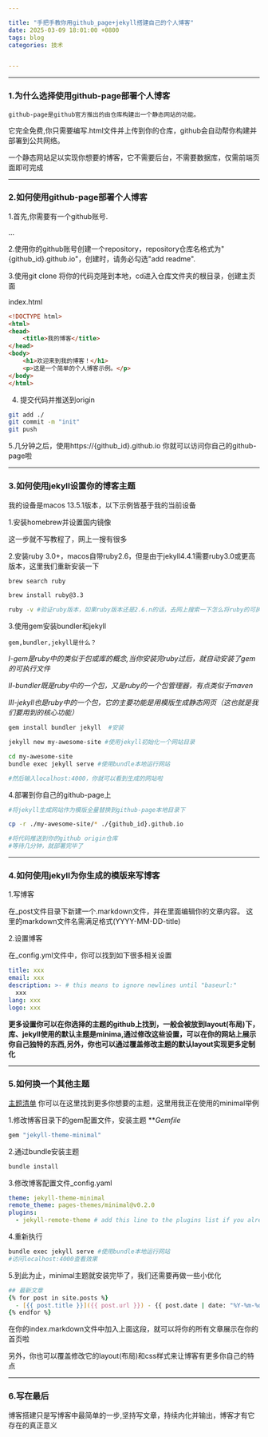 ```yaml
---

title: "手把手教你用github_page+jekyll搭建自己的个人博客"
date: 2025-03-09 18:01:00 +0800
tags: blog
categories: 技术


---
```


---
### 1.为什么选择使用github-page部署个人博客

```
github-page是github官方推出的由仓库构建出一个静态网站的功能。
```

它完全免费,你只需要编写.html文件并上传到你的仓库，github会自动帮你构建并部署到公共网络。

一个静态网站足以实现你想要的博客，它不需要后台，不需要数据库，仅需前端页面即可完成

---
### 2.如何使用github-page部署个人博客

1.首先,你需要有一个github账号.

...

2.使用你的github账号创建一个repository，repository仓库名格式为"{github_id}.github.io"，创建时，请务必勾选"add readme".

3.使用git clone 将你的代码克隆到本地，cd进入仓库文件夹的根目录，创建主页面

index.html
```html
<!DOCTYPE html>
<html>
<head>
    <title>我的博客</title>
</head>
<body>
    <h1>欢迎来到我的博客！</h1>
    <p>这是一个简单的个人博客示例。</p>
</body>
</html>
```

4. 提交代码并推送到origin
```zsh
git add ./
git commit -m "init"
git push
```

5.几分钟之后，使用https://{github_id}.github.io 你就可以访问你自己的github-page啦


---
### 3.如何使用jekyll设置你的博客主题

我的设备是macos 13.5.1版本，以下示例皆基于我的当前设备

1.安装homebrew并设置国内镜像

这一步就不写教程了，网上一搜有很多

2.安装ruby 3.0+，macos自带ruby2.6，但是由于jekyll4.4.1需要ruby3.0或更高版本，这里我们重新安装一下

```zsh
brew search ruby

brew install ruby@3.3

ruby -v #验证ruby版本，如果ruby版本还是2.6.n的话，去网上搜索一下怎么将ruby的可执行文件链接到@3.3版本
```

3.使用gem安装bundler和jekyll

```
gem,bundler,jekyll是什么？
```

*I-gem是ruby中的类似于包或库的概念,当你安装完ruby过后，就自动安装了gem的可执行文件*

*II-bundler既是ruby中的一个包，又是ruby的一个包管理器，有点类似于maven*

*III-jekyll也是ruby中的一个包，它的主要功能是用模版生成静态网页（这也就是我们要用到的核心功能）*

```zsh
gem install bundler jekyll  #安装

jekyll new my-awesome-site #使用jekyll初始化一个网站目录

cd my-awesome-site
bundle exec jekyll serve #使用bundle本地运行网站

#然后输入localhost:4000，你就可以看到生成的网站啦
```
4.部署到你自己的github-page上
```zsh
#将jekyll生成网站作为模版全量替换到github-page本地目录下

cp -r ./my-awesome-site/* ./{github_id}.github.io

#将代码推送到你的github origin仓库
#等待几分钟，就部署完毕了
```

---
### 4.如何使用jekyll为你生成的模版来写博客
1.写博客

在_post文件目录下新建一个.markdown文件，并在里面编辑你的文章内容。
这里的markdown文件名需满足格式(YYYY-MM-DD-title)

2.设置博客

在_config.yml文件中，你可以找到如下很多相关设置
```yml
title: xxx
email: xxx
description: >- # this means to ignore newlines until "baseurl:"
  xxx
lang: xxx
logo: xxx
```

**更多设置你可以在你选择的主题的github上找到，一般会被放到layout(布局)下，库、jekyll使用的默认主题是minima,通过修改这些设置，可以在你的网站上展示你自己独特的东西,另外，你也可以通过覆盖修改主题的默认layout实现更多定制化**

---

### 5.如何换一个其他主题
[主题清单](https://github.com/topics/jekyll-theme)
你可以在这里找到更多你想要的主题，这里用我正在使用的minimal举例

1.修改博客目录下的gem配置文件，安装主题
***Gemfile*
```zsh
gem "jekyll-theme-minimal"

```

2.通过bundle安装主题
```zsh
bundle install
```
3.修改博客配置文件_config.yaml
```yaml
theme: jekyll-theme-minimal
remote_theme: pages-themes/minimal@v0.2.0
plugins:
  - jekyll-remote-theme # add this line to the plugins list if you already have one
```

4.重新执行
```zsh
bundle exec jekyll serve #使用bundle本地运行网站
#访问localhost:4000查看效果
```
5.到此为止，minimal主题就安装完毕了，我们还需要再做一些小优化
```zsh
## 最新文章
{% for post in site.posts %}
  - [{{ post.title }}]({{ post.url }}) - {{ post.date | date: "%Y-%m-%d" }}
{% endfor %}
```
在你的index.markdown文件中加入上面这段，就可以将你的所有文章展示在你的首页啦

另外，你也可以覆盖修改它的layout(布局)和css样式来让博客有更多你自己的特点

---
### 6.写在最后

博客搭建只是写博客中最简单的一步,坚持写文章，持续内化并输出，博客才有它存在的真正意义

